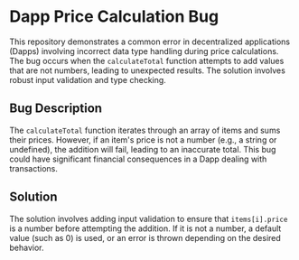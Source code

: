 # Dapp Price Calculation Bug

This repository demonstrates a common error in decentralized applications (Dapps) involving incorrect data type handling during price calculations.  The bug occurs when the `calculateTotal` function attempts to add values that are not numbers, leading to unexpected results. The solution involves robust input validation and type checking.

## Bug Description

The `calculateTotal` function iterates through an array of items and sums their prices. However, if an item's price is not a number (e.g., a string or undefined), the addition will fail, leading to an inaccurate total. This bug could have significant financial consequences in a Dapp dealing with transactions.

## Solution

The solution involves adding input validation to ensure that `items[i].price` is a number before attempting the addition.  If it is not a number, a default value (such as 0) is used, or an error is thrown depending on the desired behavior.